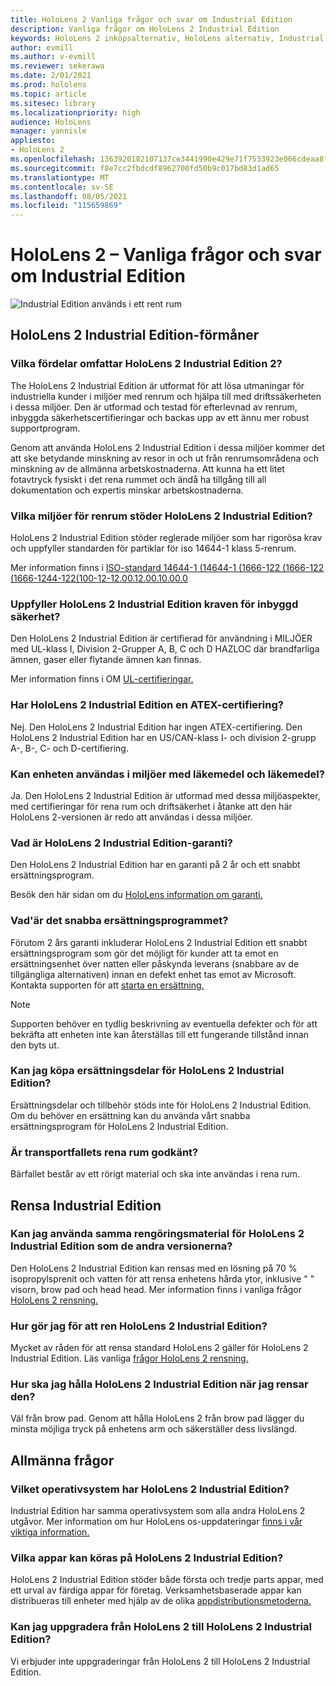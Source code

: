 ```yaml
---
title: HoloLens 2 Vanliga frågor och svar om Industrial Edition
description: Vanliga frågor om HoloLens 2 Industrial Edition
keywords: HoloLens 2 inköpsalternativ, HoloLens alternativ, Industrial Edition
author: evmill
ms.author: v-evmill
ms.reviewer: sekerawa
ms.date: 2/01/2021
ms.prod: hololens
ms.topic: article
ms.sitesec: library
ms.localizationpriority: high
audience: HoloLens
manager: yannisle
appliesto:
- HoloLens 2
ms.openlocfilehash: 1363920182107137ce3441990e429e71f7533923e066cdeaa8f9c105e453c757
ms.sourcegitcommit: f8e7cc2fbdcdf8962700fd50b9c017bd83d1ad65
ms.translationtype: MT
ms.contentlocale: sv-SE
ms.lasthandoff: 08/05/2021
ms.locfileid: "115659869"
---
```

# <a name="hololens-2---industrial-edition-faq"></a>HoloLens 2 – Vanliga frågor och svar om Industrial Edition

![Industrial Edition används i ett rent rum](./images/industrial-sku-with-remote-assist.png)

## <a name="hololens-2-industrial-edition-benefits"></a>HoloLens 2 Industrial Edition-förmåner

### <a name="what-benefits-does-hololens-2-industrial-edition-2-include"></a>Vilka fördelar omfattar HoloLens 2 Industrial Edition 2?

The HoloLens 2 Industrial Edition är utformat för att lösa utmaningar för industriella kunder i miljöer med renrum och hjälpa till med driftssäkerheten i dessa miljöer. Den är utformad och testad för efterlevnad av renrum, inbyggda säkerhetscertifieringar och backas upp av ett ännu mer robust supportprogram.

Genom att använda HoloLens 2 Industrial Edition i dessa miljöer kommer det att ske betydande minskning av resor in och ut från renrumsområdena och minskning av de allmänna arbetskostnaderna. Att kunna ha ett litet fotavtryck fysiskt i det rena rummet och ändå ha tillgång till all dokumentation och expertis minskar arbetskostnaderna.

### <a name="what-clean-room-environments-does-hololens-2-industrial-edition-support"></a>Vilka miljöer för renrum stöder HoloLens 2 Industrial Edition?

HoloLens 2 Industrial Edition stöder reglerade miljöer som har rigorösa krav och uppfyller standarden för partiklar för iso 14644-1 klass 5-renrum.

Mer information finns i [ISO-standard 14644-1 (14644-1 (1666-122 (1666-122 (1666-1244-122(100-12-12.00.12.00.10.00.0](https://www.iso.org/standard/53394.html)

### <a name="does-hololens-2-industrial-edition-meet-requirements-for-intrinsic-safety"></a>Uppfyller HoloLens 2 Industrial Edition kraven för inbyggd säkerhet?

Den HoloLens 2 Industrial Edition är certifierad för användning i MILJÖER med UL-klass I, Division 2-Grupper A, B, C och D HAZLOC där brandfarliga ämnen, gaser eller flytande ämnen kan finnas.

Mer information finns i OM [UL-certifieringar.](https://www.ul.com/services/ul-and-c-ul-hazardous-areas-certification-north-america?csrf-token=CIwNZNlR4XbisJF39I8yWnWX9wX4WFoz&amp;Search=UL+Class+I%2C+Dev+2+&amp;search-submit=Search)

### <a name="does-the-hololens-2-industrial-edition-hold-an-atex-certification"></a>Har HoloLens 2 Industrial Edition en ATEX-certifiering?

Nej. Den HoloLens 2 Industrial Edition har ingen ATEX-certifiering. Den HoloLens 2 Industrial Edition har en US/CAN-klass I- och division 2-grupp A-, B-, C- och D-certifiering.

### <a name="can-the-device-be-used-in-semiconductor-and-pharmaceutical-environments"></a>Kan enheten användas i miljöer med läkemedel och läkemedel?

Ja. Den HoloLens 2 Industrial Edition är utformad med dessa miljöaspekter, med certifieringar för rena rum och driftsäkerhet i åtanke att den här HoloLens 2-versionen är redo att användas i dessa miljöer.

### <a name="what-is-the-hololens-2-industrial-edition-warranty"></a>Vad är HoloLens 2 Industrial Edition-garanti?

Den HoloLens 2 Industrial Edition har en garanti på 2 år och ett snabbt ersättningsprogram.

Besök den här sidan om du [HoloLens information om garanti.](https://support.microsoft.com/warranty)

### <a name="what39s-the-rapid-replacement-program"></a>Vad&#39;är det snabba ersättningsprogrammet?

Förutom 2 års garanti inkluderar HoloLens 2 Industrial Edition ett snabbt ersättningsprogram som gör det möjligt för kunder att ta emot en ersättningsenhet över natten eller påskynda leverans (snabbare av de tillgängliga alternativen) innan en defekt enhet tas emot av Microsoft. Kontakta supporten för att [starta en ersättning.](https://aka.ms/hololenssupport)

> [!NOTE]
> Supporten behöver en tydlig beskrivning av eventuella defekter och för att bekräfta att enheten inte kan återställas till ett fungerande tillstånd innan den byts ut.

### <a name="can-i-purchase-replacement-parts-for-hololens-2-industrial-edition"></a>Kan jag köpa ersättningsdelar för HoloLens 2 Industrial Edition?

Ersättningsdelar och tillbehör stöds inte för HoloLens 2 Industrial Edition. Om du behöver en ersättning kan du använda vårt snabba ersättningsprogram för HoloLens 2 Industrial Edition.

### <a name="is-the-carrying-case-clean-room-approved"></a>Är transportfallets rena rum godkänt?

Bärfallet består av ett rörigt material och ska inte användas i rena rum.

## <a name="cleaning-the-industrial-edition"></a>Rensa Industrial Edition

### <a name="can-i-use-the-same-cleaning-materials-for-hololens-2-industrial-edition-as-the-other-editions"></a>Kan jag använda samma rengöringsmaterial för HoloLens 2 Industrial Edition som de andra versionerna?

Den HoloLens 2 Industrial Edition kan rensas med en lösning på 70 % isopropylsprenit och vatten för att rensa enhetens hårda ytor, inklusive &quot; &quot; visorn, brow pad och head head. Mer information finns i vanliga frågor [HoloLens 2 rensning.](/hololens/hololens2-maintenance)

### <a name="how-do-i-clean-hololens-2-industrial-edition"></a>Hur gör jag för att ren HoloLens 2 Industrial Edition?

Mycket av råden för att rensa standard HoloLens 2 gäller för HoloLens 2 Industrial Edition. Läs vanliga [frågor HoloLens 2 rensning.](/hololens/hololens2-maintenance)

### <a name="how-should-i-hold-hololens-2-industrial-edition-when-cleaning-it"></a>Hur ska jag hålla HoloLens 2 Industrial Edition när jag rensar den?

Väl från brow pad. Genom att hålla HoloLens 2 från brow pad lägger du minsta möjliga tryck på enhetens arm och säkerställer dess livslängd.

## <a name="general-questions"></a>Allmänna frågor

### <a name="what-operating-system-does-the-hololens-2-industrial-edition-have"></a>Vilket operativsystem har HoloLens 2 Industrial Edition?

Industrial Edition har samma operativsystem som alla andra HoloLens 2 utgåvor. Mer information om hur HoloLens os-uppdateringar [finns i vår viktiga information.](hololens-release-notes.md)

### <a name="what-apps-can-run-on-the-hololens-2-industrial-edition"></a>Vilka appar kan köras på HoloLens 2 Industrial Edition?

HoloLens 2 Industrial Edition stöder både första och tredje parts appar, med ett urval av färdiga appar för företag. Verksamhetsbaserade appar kan distribueras till enheter med hjälp av de olika [appdistributionsmetoderna.](/hololens/app-deploy-overview)

### <a name="can-i-upgrade-from-hololens-2-to-hololens-2-industrial-edition"></a>Kan jag uppgradera från HoloLens 2 till HoloLens 2 Industrial Edition?

Vi erbjuder inte uppgraderingar från HoloLens 2 till HoloLens 2 Industrial Edition.
